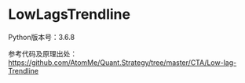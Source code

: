 # LowLagsTrendline

Python版本号：3.6.8

参考代码及原理出处：
https://github.com/AtomMe/Quant.Strategy/tree/master/CTA/Low-lag-Trendline 

